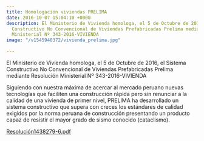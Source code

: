 ```yaml
---
title: Homologación viviendas PRELIMA
date: 2016-10-07 15:04:10 +0000
description: El Ministerio de Vivienda homologa, el 5 de Octubre de 2016, el Sistema
  Constructivo No Convencional de Viviendas Prefabricadas Prelima mediante Resolución
  Ministerial Nº 343-2016-VIVIENDA
image: "/v1545940372/vivienda_prelima.jpg"

---
```

El Ministerio de Vivienda homologa, el 5 de Octubre de 2016, el Sistema Constructivo No Convencional de Viviendas Prefabricadas Prelima mediante Resolución Ministerial Nº 343-2016-VIVIENDA

Siguiendo con nuestra máxima de acercar al mercado peruano nuevas tecnologías que faciliten una construcción rápida pero sin renunciar a la calidad de una vivienda de primer nivel, PRELIMA ha desarrollado un sistema constructivo que supera con creces los estándares de calidad exigidos por la norma peruana de construcción presentando un producto capaz de resistir el mayor grado de sismo conocido (cataclismo).

[Resolución1438279-6.pdf](/v1545940439/Resoluci%C3%B3n1438279-6.pdf "Resolución1438279-6.pdf")